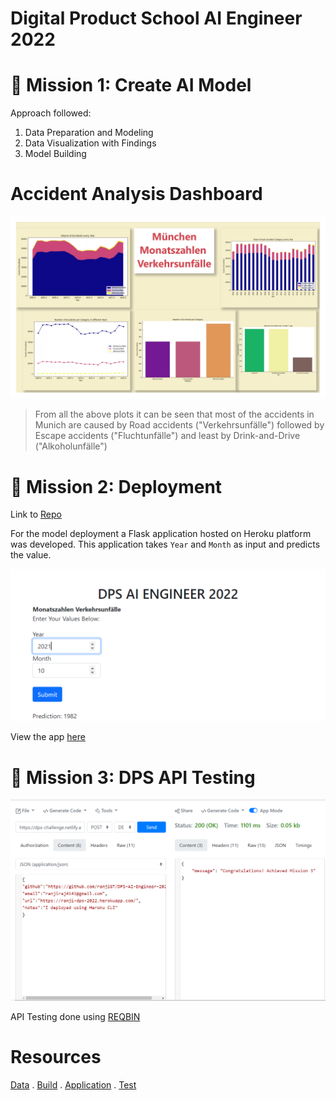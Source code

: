 # Digital Product School AI Engineer 2022

# 🚀 Mission 1: Create AI Model

Approach followed:

1. Data Preparation and Modeling
2. Data Visualization with Findings
3. Model Building

Accident Analysis Dashboard
=======================

![](https://github.com/ranjiGT/DPS-AI-Engineer-2022/blob/main/plots/Dashboard_page-0001.jpg)

> From all the above plots it can be seen that most of the accidents in Munich are caused by Road accidents ("Verkehrsunfälle") followed by Escape accidents ("Fluchtunfälle") and least by Drink-and-Drive ("Alkoholunfälle") 

# 🚀 Mission 2: Deployment

Link to [Repo](https://github.com/ranjiGT/Heroku-DPS-ranji)

For the model deployment a Flask application hosted on Heroku platform was developed.
This application takes `Year` and `Month` as input and predicts the value.

![](https://github.com/ranjiGT/DPS-AI-Engineer-2022/blob/main/plots/Deploy_1.png)

View the app [here](https://ranji-dps-2022.herokuapp.com/)


# 🚀 Mission 3: DPS API Testing

![](https://github.com/ranjiGT/DPS-AI-Engineer-2022/blob/main/plots/Mission%203.png)

API Testing done using [REQBIN](https://reqbin.com/)

# Resources 

[Data](https://opendata.muenchen.de/dataset/monatszahlen-verkehrsunfaelle/resource/40094bd6-f82d-4979-949b-26c8dc00b9a7) . [Build](https://github.com/ranjiGT/DPS-AI-Engineer-2022/blob/dev/modeling.ipynb) . [Application](https://ranji-dps-2022.herokuapp.com/) . [Test](https://reqbin.com/)
